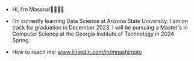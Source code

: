 - Hi, I’m Masana!👋🏼👋🏼
- I’m currently learning Data Science at Arizona State University. I am on track for graduation in December 2023. I will be pursuing a Master's in Computer Science at the Georgia Institute of Technology in 2024 Spring.

- How to reach me: 
www.linkedin.com/in/mnashimoto


<!---
nmasana/nmasana is a ✨ special ✨ repository because its `README.md` (this file) appears on your GitHub profile.
You can click the Preview link to take a look at your changes.
--->
